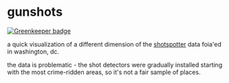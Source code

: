 # gunshots

[![Greenkeeper badge](https://badges.greenkeeper.io/tmcw/shotspotter.svg)](https://greenkeeper.io/)

a quick visualization of a different dimension of the [shotspotter](http://www.shotspotter.com/)
data foia'ed in washington, dc.

the data is problematic - the shot detectors were gradually installed starting with
the most crime-ridden areas, so it's not a fair sample of places.
